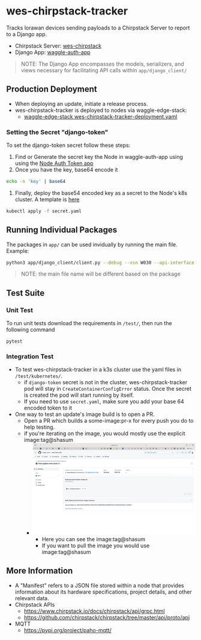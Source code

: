 # wes-chirpstack-tracker
Tracks lorawan devices sending payloads to a Chirpstack Server to report to a Django app.

- Chirpstack Server: [wes-chirpstack](https://github.com/waggle-sensor/waggle-edge-stack/tree/main/kubernetes/wes-chirpstack) 
- Django App: [waggle-auth-app](https://github.com/waggle-sensor/waggle-auth-app)
>NOTE: The Django App encompasses the models, serializers, and views necessary for facilitating API calls within `app/django_client/`

## Production Deployment
- When deploying an update, initiate a release process.
- wes-chirpstack-tracker is deployed to nodes via waggle-edge-stack:
    - [waggle-edge-stack wes-chirpstack-tracker-deployment.yaml](https://github.com/waggle-sensor/waggle-edge-stack/blob/main/kubernetes/wes-chirpstack/wes-chirpstack-tracker-deployment.yaml)

### Setting the Secret "django-token"
To set the django-token secret follow these steps:
1. Find or Generate the secret key the Node in waggle-auth-app using using the [Node Auth Token app](https://auth.sagecontinuum.org/admin/node_auth/token/)
1. Once you have the key, base64 encode it
```sh
echo -n 'key' | base64
```
1. Finally, deploy the base54 encoded key as a secret to the Node's k8s cluster. A template is [here](/test/kubernetes/secret.yaml)
```sh
kubectl apply -f secret.yaml
```

## Running Individual Packages
The packages in `app/` can be used invidually by running the main file. Example:
```sh
python3 app/django_client/client.py --debug --vsn W030 --api-interface https://auth.sagecontinuum.org --node-token akdfh80034 --lorawan-connection-router lorawanconnections/ --lorawan-key-router lorawankeys/ --lorawan-device-router lorawandevices/ --sensor-hardware-router sensorhardwares/
```
>NOTE: the main file name will be different based on the package

## Test Suite

### Unit Test
To run unit tests download the requirements in `/test/`, then run the following command
```
pytest
```

### Integration Test
- To test wes-chirpstack-tracker in a k3s cluster use the yaml files in `/test/kubernetes/`.
    - if `django-token` secret is not in the cluster, wes-chirpstack-tracker pod will stay in `CreateContainerConfigError` status. Once the secret is created the pod will start running by itself.
    - If you need to use `secret.yaml`, make sure you add your base 64 encoded token to it
- One way to test an update's image build is to open a PR.
    - Open a PR which builds a some-image:pr-x for every push you do to help testing.
    - if you're iterating on the image, you would mostly use the explicit image:tag@shasum
        - ![PR](/images/PR.png)
            - Here you can see the image:tag@shasum
            - If you want to pull the image you would use image:tag@shasum

## More Information
- A "Manifest" refers to a JSON file stored within a node that provides information about its hardware specifications, project details, and other relevant data.
- Chirpstack APIs
    - https://www.chirpstack.io/docs/chirpstack/api/grpc.html
    - https://github.com/chirpstack/chirpstack/tree/master/api/proto/api
- MQTT
    - https://pypi.org/project/paho-mqtt/
